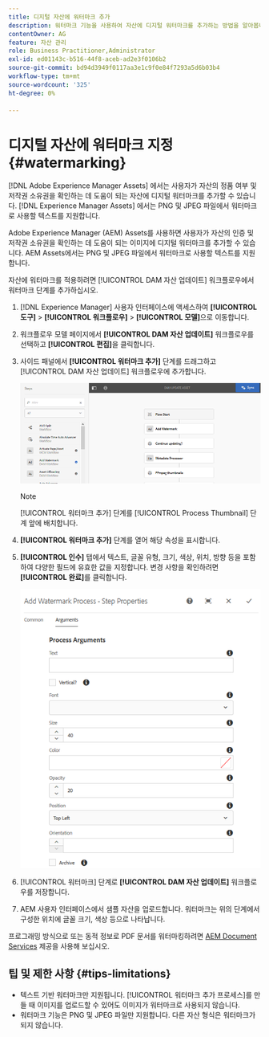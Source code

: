 ```yaml
---
title: 디지털 자산에 워터마크 추가
description: 워터마크 기능을 사용하여 자산에 디지털 워터마크를 추가하는 방법을 알아봅니다.
contentOwner: AG
feature: 자산 관리
role: Business Practitioner,Administrator
exl-id: ed01143c-b516-44f8-aceb-ad2e3f0106b2
source-git-commit: bd94d3949f0117aa3e1c9f0e84f7293a5d6b03b4
workflow-type: tm+mt
source-wordcount: '325'
ht-degree: 0%

---
```


# 디지털 자산에 워터마크 지정 {#watermarking}

[!DNL Adobe Experience Manager Assets] 에서는 사용자가 자산의 정품 여부 및 저작권 소유권을 확인하는 데 도움이 되는 자산에 디지털 워터마크를 추가할 수 있습니다. [!DNL Experience Manager Assets] 에서는 PNG 및 JPEG 파일에서 워터마크로 사용할 텍스트를 지원합니다.

Adobe Experience Manager (AEM) Assets를 사용하면 사용자가 자산의 인증 및 저작권 소유권을 확인하는 데 도움이 되는 이미지에 디지털 워터마크를 추가할 수 있습니다. AEM Assets에서는 PNG 및 JPEG 파일에서 워터마크로 사용할 텍스트를 지원합니다.

자산에 워터마크를 적용하려면 [!UICONTROL DAM 자산 업데이트] 워크플로우에서 워터마크 단계를 추가하십시오.

1. [!DNL Experience Manager] 사용자 인터페이스에 액세스하여 **[!UICONTROL 도구]** > **[!UICONTROL 워크플로우]** > **[!UICONTROL 모델]**&#x200B;으로 이동합니다.
1. 워크플로우 모델 페이지에서 **[!UICONTROL DAM 자산 업데이트]** 워크플로우를 선택하고 **[!UICONTROL 편집]**&#x200B;을 클릭합니다.

1. 사이드 패널에서 **[!UICONTROL 워터마크 추가]** 단계를 드래그하고 [!UICONTROL DAM 자산 업데이트] 워크플로우에 추가합니다.

   ![DAM 자산 업데이트 워크플로우에서 워터마크 추가 단계를 드래그합니다.](assets/add_watermark_step_aem_assets.png)

   >[!NOTE]
   >
   >[!UICONTROL 워터마크 추가] 단계를 [!UICONTROL Process Thumbnail] 단계 앞에 배치합니다.

1. **[!UICONTROL 워터마크 추가]** 단계를 열어 해당 속성을 표시합니다.
1. **[!UICONTROL 인수]** 탭에서 텍스트, 글꼴 유형, 크기, 색상, 위치, 방향 등을 포함하여 다양한 필드에 유효한 값을 지정합니다. 변경 사항을 확인하려면 **[!UICONTROL 완료]**&#x200B;를 클릭합니다.

   ![자산의 워터마크 추가 단계에서 인수를 제공합니다](assets/arguments_add_watermark_aem_assets.png)

1. [!UICONTROL 워터마크] 단계로 **[!UICONTROL DAM 자산 업데이트]** 워크플로우를 저장합니다.
1. AEM 사용자 인터페이스에서 샘플 자산을 업로드합니다. 워터마크는 위의 단계에서 구성한 위치에 글꼴 크기, 색상 등으로 나타납니다.

프로그래밍 방식으로 또는 동적 정보로 PDF 문서를 워터마킹하려면 [AEM Document Services](/help/forms/using/overview-aem-document-services.md) 제공을 사용해 보십시오.

## 팁 및 제한 사항 {#tips-limitations}

* 텍스트 기반 워터마크만 지원됩니다. [!UICONTROL 워터마크 추가 프로세스]를 만들 때 이미지를 업로드할 수 있어도 이미지가 워터마크로 사용되지 않습니다.
* 워터마크 기능은 PNG 및 JPEG 파일만 지원합니다. 다른 자산 형식은 워터마크가 되지 않습니다.
